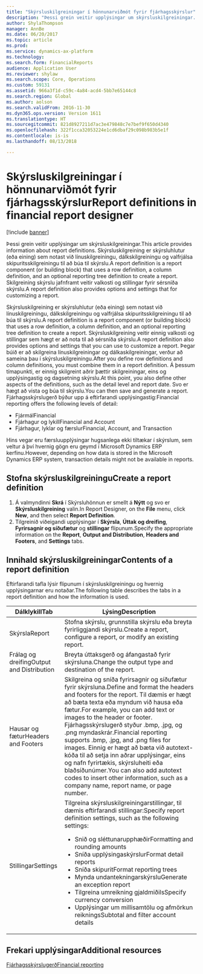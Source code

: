 ```yaml
---
title: "Skýrsluskilgreiningar í hönnunarviðmót fyrir fjárhagsskýrslur"
description: "Þessi grein veitir upplýsingar um skýrsluskilgreiningar. Skýrsluskilgreining er skýrsluhlutur (eða eining) sem notast við línuskilgreiningu, dálkskilgreiningu og valfrjálsa skipuritsskilgreiningu til að búa til skýrslu. Skilgreining skýrslu jafnframt veitir valkosti og stillingar fyrir sérsníða skýrslu."
author: ShylaThompson
manager: AnnBe
ms.date: 06/20/2017
ms.topic: article
ms.prod: 
ms.service: dynamics-ax-platform
ms.technology: 
ms.search.form: FinancialReports
audience: Application User
ms.reviewer: shylaw
ms.search.scope: Core, Operations
ms.custom: 59131
ms.assetid: 966a3f1d-c59c-4a84-acd4-5bb7e65144c8
ms.search.region: Global
ms.author: aolson
ms.search.validFrom: 2016-11-30
ms.dyn365.ops.version: Version 1611
ms.translationtype: HT
ms.sourcegitcommit: 821d8927211d7ac3e479848c7e7bef9f650d4340
ms.openlocfilehash: 322f1cca32053224e1cd6dbaf29c098b983b5e1f
ms.contentlocale: is-is
ms.lasthandoff: 08/13/2018

---
```


# <a name="report-definitions-in-financial-report-designer"></a><span data-ttu-id="b369b-105">Skýrsluskilgreiningar í hönnunarviðmót fyrir fjárhagsskýrslur</span><span class="sxs-lookup"><span data-stu-id="b369b-105">Report definitions in financial report designer</span></span>

[!include [banner](../includes/banner.md)]

<span data-ttu-id="b369b-106">Þessi grein veitir upplýsingar um skýrsluskilgreiningar.</span><span class="sxs-lookup"><span data-stu-id="b369b-106">This article provides information about report definitions.</span></span> <span data-ttu-id="b369b-107">Skýrsluskilgreining er skýrsluhlutur (eða eining) sem notast við línuskilgreiningu, dálkskilgreiningu og valfrjálsa skipuritsskilgreiningu til að búa til skýrslu.</span><span class="sxs-lookup"><span data-stu-id="b369b-107">A report definition is a report component (or building block) that uses a row definition, a column definition, and an optional reporting tree definition to create a report.</span></span> <span data-ttu-id="b369b-108">Skilgreining skýrslu jafnframt veitir valkosti og stillingar fyrir sérsníða skýrslu.</span><span class="sxs-lookup"><span data-stu-id="b369b-108">A report definition also provides options and settings that for customizing a report.</span></span> 

<span data-ttu-id="b369b-109">Skýrsluskilgreining er skýrsluhlutur (eða eining) sem notast við línuskilgreiningu, dálkskilgreiningu og valfrjálsa skipuritsskilgreiningu til að búa til skýrslu.</span><span class="sxs-lookup"><span data-stu-id="b369b-109">A report definition is a report component (or building block) that uses a row definition, a column definition, and an optional reporting tree definition to create a report.</span></span> <span data-ttu-id="b369b-110">Skýrsluskilgreining veitir einnig valkosti og stillingar sem hægt er að nota til að sérsníða skýrslu.</span><span class="sxs-lookup"><span data-stu-id="b369b-110">A report definition also provides options and settings that you can use to customize a report.</span></span> <span data-ttu-id="b369b-111">Þegar búið er að skilgreina línuskilgreiningar og dálkaskilgreiningar, verður að sameina þau í skýrsluskilgreiningu.</span><span class="sxs-lookup"><span data-stu-id="b369b-111">After you define row definitions and column definitions, you must combine them in a report definition.</span></span> <span data-ttu-id="b369b-112">Á þessum tímapunkti, er einnig skilgreint aðrir þættir skilgreiningar, eins og upplýsingastig og dagsetning skýrslu.</span><span class="sxs-lookup"><span data-stu-id="b369b-112">At this point, you also define other aspects of the definitions, such as the detail level and report date.</span></span> <span data-ttu-id="b369b-113">Svo er hægt að vista og búa til skýrslu.</span><span class="sxs-lookup"><span data-stu-id="b369b-113">You can then save and generate a report.</span></span> <span data-ttu-id="b369b-114">Fjárhagsskýrslugerð býður upp á eftirfarandi upplýsingastig:</span><span class="sxs-lookup"><span data-stu-id="b369b-114">Financial reporting offers the following levels of detail:</span></span>

- <span data-ttu-id="b369b-115">Fjármál</span><span class="sxs-lookup"><span data-stu-id="b369b-115">Financial</span></span>
- <span data-ttu-id="b369b-116">Fjárhagur og lykill</span><span class="sxs-lookup"><span data-stu-id="b369b-116">Financial and Account</span></span>
- <span data-ttu-id="b369b-117">Fjárhagur, lyklar og færslur</span><span class="sxs-lookup"><span data-stu-id="b369b-117">Financial, Account, and Transaction</span></span>

<span data-ttu-id="b369b-118">Hins vegar eru færsluupplýsingar hugsanlega ekki tiltækar í skýrslum, sem veltur á því hvernig gögn eru geymd í Microsoft Dynamics ERP kerfinu.</span><span class="sxs-lookup"><span data-stu-id="b369b-118">However, depending on how data is stored in the Microsoft Dynamics ERP system, transaction details might not be available in reports.</span></span>

## <a name="create-a-report-definition"></a><span data-ttu-id="b369b-119">Stofna skýrsluskilgreiningu</span><span class="sxs-lookup"><span data-stu-id="b369b-119">Create a report definition</span></span>
1. <span data-ttu-id="b369b-120">Á valmyndinni **Skrá** í Skýrsluhönnun er smellt á **Nýtt** og svo er **Skýrsluskilgreining** valin.</span><span class="sxs-lookup"><span data-stu-id="b369b-120">In Report Designer, on the **File** menu, click **New**, and then select **Report Definition**.</span></span>
2. <span data-ttu-id="b369b-121">Tilgreinið viðeigandi upplýsingar í **Skýrsla**, **Úttak og dreifing**, **Fyrirsagnir og síðufætur** og **stillingar** flipunum.</span><span class="sxs-lookup"><span data-stu-id="b369b-121">Specify the appropriate information on the **Report**, **Output and Distribution**, **Headers and Footers**, and **Settings** tabs.</span></span>

## <a name="contents-of-a-report-definition"></a><span data-ttu-id="b369b-122">Innihald skýrsluskilgreiningar</span><span class="sxs-lookup"><span data-stu-id="b369b-122">Contents of a report definition</span></span>
<span data-ttu-id="b369b-123">Eftirfarandi tafla lýsir flipunum í skýrsluskilgreiningu og hvernig upplýsingarnar eru notaðar.</span><span class="sxs-lookup"><span data-stu-id="b369b-123">The following table describes the tabs in a report definition and how the information is used.</span></span>

<table>
<thead>
<tr>
<th><span data-ttu-id="b369b-124">Dálklykill</span><span class="sxs-lookup"><span data-stu-id="b369b-124">Tab</span></span></th>
<th><span data-ttu-id="b369b-125">Lýsing</span><span class="sxs-lookup"><span data-stu-id="b369b-125">Description</span></span></th>
</tr>
</thead>
<tbody>
<tr>
<td><span data-ttu-id="b369b-126">Skýrsla</span><span class="sxs-lookup"><span data-stu-id="b369b-126">Report</span></span></td>
<td><span data-ttu-id="b369b-127">Stofna skýrslu, grunnstilla skýrslu eða breyta fyrirliggjandi skýrslu.</span><span class="sxs-lookup"><span data-stu-id="b369b-127">Create a report, configure a report, or modify an existing report.</span></span></td>
</tr>
<tr>
<td><span data-ttu-id="b369b-128">Frálag og dreifing</span><span class="sxs-lookup"><span data-stu-id="b369b-128">Output and Distribution</span></span></td>
<td><span data-ttu-id="b369b-129">Breyta úttaksgerð og áfangastað fyrir skýrsluna.</span><span class="sxs-lookup"><span data-stu-id="b369b-129">Change the output type and destination of the report.</span></span></td>
</tr>
<tr>
<td><span data-ttu-id="b369b-130">Hausar og fætur</span><span class="sxs-lookup"><span data-stu-id="b369b-130">Headers and Footers</span></span></td>
<td><span data-ttu-id="b369b-131">Skilgreina og sníða fyrirsagnir og síðufætur fyrir skýrsluna.</span><span class="sxs-lookup"><span data-stu-id="b369b-131">Define and format the headers and footers for the report.</span></span> <span data-ttu-id="b369b-132">Til dæmis er hægt að bæta texta eða myndum við hausa eða fætur.</span><span class="sxs-lookup"><span data-stu-id="b369b-132">For example, you can add text or images to the header or footer.</span></span> <span data-ttu-id="b369b-133">Fjárhagsskýrslugerð styður .bmp, .jpg, og .png myndaskrár.</span><span class="sxs-lookup"><span data-stu-id="b369b-133">Financial reporting supports .bmp, .jpg, and .png files for images.</span></span> <span data-ttu-id="b369b-134">Einnig er hægt að bæta við autotext-kóða til að setja inn aðrar upplýsingar, eins og nafn fyrirtækis, skýrsluheiti eða blaðsíðunúmer.</span><span class="sxs-lookup"><span data-stu-id="b369b-134">You can also add autotext codes to insert other information, such as a company name, report name, or page number.</span></span></td>
</tr>
<tr>
<td><span data-ttu-id="b369b-135">Stillingar</span><span class="sxs-lookup"><span data-stu-id="b369b-135">Settings</span></span></td>
<td><span data-ttu-id="b369b-136">Tilgreina skýrsluskilgreiningarstillingar, til dæmis eftirfarandi stillingar:</span><span class="sxs-lookup"><span data-stu-id="b369b-136">Specify report definition settings, such as the following settings:</span></span>
<ul>
<li><span data-ttu-id="b369b-137">Snið og sléttunarupphæðir</span><span class="sxs-lookup"><span data-stu-id="b369b-137">Formatting and rounding amounts</span></span></li>
<li><span data-ttu-id="b369b-138">Sníða upplýsingaskýrslur</span><span class="sxs-lookup"><span data-stu-id="b369b-138">Format detail reports</span></span></li>
<li><span data-ttu-id="b369b-139">Sníða skipurit</span><span class="sxs-lookup"><span data-stu-id="b369b-139">Format reporting trees</span></span></li>
<li><span data-ttu-id="b369b-140">Mynda undantekningarskýrslu</span><span class="sxs-lookup"><span data-stu-id="b369b-140">Generate an exception report</span></span></li>
<li><span data-ttu-id="b369b-141">Tilgreina umreikning gjaldmiðils</span><span class="sxs-lookup"><span data-stu-id="b369b-141">Specify currency conversion</span></span></li>
<li><span data-ttu-id="b369b-142">Upplýsingar um millisamtölu og afmörkun reiknings</span><span class="sxs-lookup"><span data-stu-id="b369b-142">Subtotal and filter account details</span></span></li>
</ul>
</td>
</tr>
</tbody>
</table>

## <a name="additional-resources"></a><span data-ttu-id="b369b-143">Frekari upplýsingar</span><span class="sxs-lookup"><span data-stu-id="b369b-143">Additional resources</span></span>

[<span data-ttu-id="b369b-144">Fjárhagsskýrslugerð</span><span class="sxs-lookup"><span data-stu-id="b369b-144">Financial reporting</span></span>](financial-reporting-intro.md)

